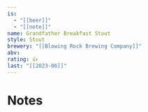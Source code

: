```yaml
---
is:
  - "[[beer]]"
  - "[[note]]"
name: Grandfather Breakfast Stout
style: Stout
brewery: "[[Blowing Rock Brewing Company]]"
abv: 
rating: 👍
last: "[[2023-06]]"
---
```

# Notes
